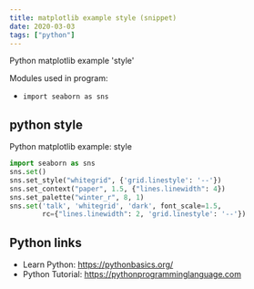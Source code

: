 ```yaml
---
title: matplotlib example style (snippet)
date: 2020-03-03
tags: ["python"]
---
```

Python matplotlib example 'style'


Modules used in program: 
* `import seaborn as sns`

## python style

Python matplotlib example: style

```python
import seaborn as sns
sns.set()
sns.set_style("whitegrid", {'grid.linestyle': '--'})
sns.set_context("paper", 1.5, {"lines.linewidth": 4})
sns.set_palette("winter_r", 8, 1)
sns.set('talk', 'whitegrid', 'dark', font_scale=1.5,
        rc={"lines.linewidth": 2, 'grid.linestyle': '--'})


```

## Python links

- Learn Python: https://pythonbasics.org/
- Python Tutorial: https://pythonprogramminglanguage.com
